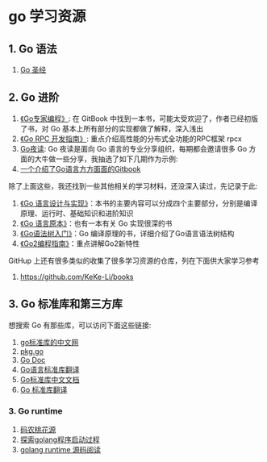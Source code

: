 # go 学习资源



## 1. Go 语法
1. [Go 圣经](https://book.douban.com/subject/27044219/)

## 2. Go 进阶
1. [《Go专家编程》](https://book.douban.com/subject/35144587/): 在 GitBook 中找到一本书，可能太受欢迎了，作者已经初版了书，对 Go 基本上所有部分的实现都做了解释，深入浅出
2. [《Go RPC 开发指南》](http://www.topgoer.com/): 重点介绍高性能的分布式全功能的RPC框架 rpcx
3. [Go夜读](): Go 夜读是面向 Go 语言的专业分享组织，每期都会邀请很多 Go 方面的大牛做一些分享，我抽选了如下几期作为示例:
4. [一个介绍了Go语言方方面面的Gitbook](http://www.topgoer.com/)

除了上面这些，我还找到一些其他相关的学习材料，还没深入读过，先记录于此:
1. [《Go 语言设计与实现》](https://draveness.me/golang/)：本书的主要内容可以分成四个主要部分，分别是编译原理、运行时、基础知识和进阶知识
1. [《Go 语言原本》](https://golang.design/under-the-hood/)：也有一本有关 Go 实现很深的书
1. [《Go语法树入门》](https://github.com/chai2010/go-ast-book)：Go 编译原理的书，详细介绍了Go语言语法树结构
1. [《Go2编程指南》](https://github.com/chai2010/go2-book)：重点讲解Go2新特性

GitHup 上还有很多类似的收集了很多学习资源的仓库，列在下面供大家学习参考
1. https://github.com/KeKe-Li/books

## 3. Go 标准库和第三方库
想搜索 Go 有那些库，可以访问下面这些链接:
1. [go标准库的中文网](https://studygolang.com/pkgdoc)
2. [pkg.go](https://pkg.go.dev/)
3. [Go Doc](https://godoc.org/)
4. [Go语言标准库翻译](https://books.studygolang.com/The-Golang-Standard-Library-by-Example/)
5. [Go标准库中文文档](http://cngolib.com/)
6. [Go 标准库翻译](https://wizardforcel.gitbooks.io/golang-stdlib-ref/content/108.html)

### 3. Go runtime
1. [码农桃花源](https://qcrao91.gitbook.io/go/bian-yi-he-lian-jie/go-cheng-xu-qi-dong-guo-cheng-shi-zen-yang-de)
2. [探索golang程序启动过程](https://cbsheng.github.io/posts/%E6%8E%A2%E7%B4%A2golang%E7%A8%8B%E5%BA%8F%E5%90%AF%E5%8A%A8%E8%BF%87%E7%A8%8B/)
3. [golang runtime 源码阅读](https://github.com/zboya/golang_runtime_reading)
